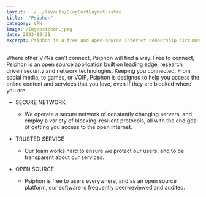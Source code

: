 ```yaml
---
layout: ../../layouts/BlogPostLayout.astro
title:  "Psiphon"
category: VPN
image: /img/psiphon.jpeg
date: 2023-12-21
excerpt: Psiphon is a free and open-source Internet censorship circumvention tool that uses a combination of secure communication and obfuscation technologies, such as a VPN, SSH, and a Web proxy
---
```


Where other VPNs can’t connect, Psiphon will find a way.
Free to connect, Psiphon is an open source application built on leading edge, research driven security and network technologies.
Keeping you connected.
From social media, to games, or VOIP, Psiphon is designed to help you access the online content and services that you love, even if they are blocked where you are.

- SECURE NETWORK
    - We operate a secure network of constantly changing servers, and employ a variety of blocking-resilient protocols, all with the end goal of getting you access to the open internet.

- TRUSTED SERVICE
    - Our team works hard to ensure we protect our users, and to be transparent about our services.

- OPEN SOURCE
    - Psiphon is free to users everywhere, and as an open source platform, our software is frequently peer-reviewed and audited.

